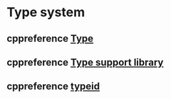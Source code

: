 # Type system



## cppreference [Type](https://en.cppreference.com/w/cpp/language/type)



## cppreference [Type support library](https://en.cppreference.com/w/cpp/types)



## cppreference [typeid](https://en.cppreference.com/w/cpp/language/typeid)